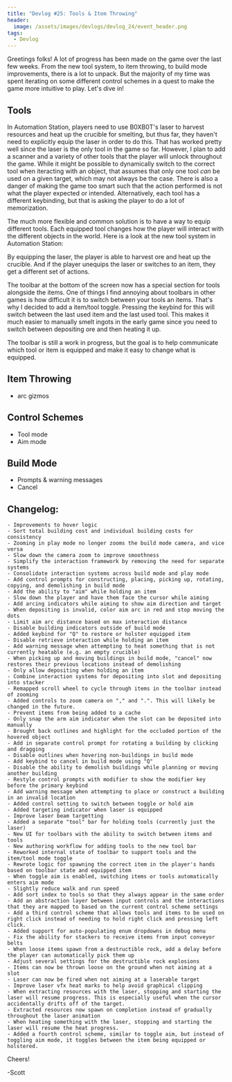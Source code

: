 ```yaml
---
title: "Devlog #25: Tools & Item Throwing"
header: 
  image: /assets/images/devlogs/devlog_24/event_header.png
tags:
  - Devlog
---
```


Greetings folks! A lot of progress has been made on the game over the last few weeks. From the new tool system, to item throwing, to build mode improvements, there is a lot to unpack. But the majority of my time was spent iterating on some different control schemes in a quest to make the game more intuitive to play. Let's dive in!

## Tools
In Automation Station, players need to use B0XB0T's laser to harvest resources and heat up the crucible for smelting, but thus far, they haven't need to explicitly equip the laser in order to do this. That has worked pretty well since the laser is the only tool in the game so far. However, I plan to add a scanner and a variety of other tools that the player will unlock throughout the game. While it might be possible to dynamically switch to the correct tool when iteracting with an object, that assumes that only one tool *can* be used on a given target, which may not always be the case. There is also a danger of making the game too smart such that the action performed is not what the player expected or intended. Alternatively, each tool has a different keybinding, but that is asking the player to do a lot of memorization.

The much more flexible and common solution is to have a way to equip different tools. Each equipped tool changes how the player will interact with the different objects in the world. Here is a look at the new tool system in Automation Station:

<gif of tool system>

By equipping the laser, the player is able to harvest ore and heat up the crucible. And if the player unequips the laser or switches to an item, they get a different set of actions. 

The toolbar at the bottom of the screen now has a special section for tools alongside the items. One of things I find annoying about toolbars in other games is how difficult it is to switch between your tools an items. That's why I decided to add a item/tool toggle. Pressing the keybind for this will switch between the last used item and the last used tool. This makes it much easier to manually smelt ingots in the early game since you need to switch between depositing ore and then heating it up. 

The toolbar is still a work in progress, but the goal is to help communicate which tool or item is equipped and make it easy to change what is equipped. 

## Item Throwing
- arc gizmos

## Control Schemes
- Tool mode
- Aim mode


## Build Mode
- Prompts & warning messages
- Cancel


## Changelog:
```
- Improvements to hover logic
- Sort total building cost and individual building costs for consistency
- Zooming in play mode no longer zooms the build mode camera, and vice versa
- Slow down the camera zoom to improve smoothness
- Simplify the interaction framework by removing the need for separate systems
- Consolidate interaction systems across build mode and play mode
- Add control prompts for constructing, placing, picking up, rotating, copying, and demolishing in build mode
- Add the ability to "aim" while holding an item
- Slow down the player and have them face the cursor while aiming
- Add arcing indicators while aiming to show aim direction and target
- When depositing is invalid, color aim arc in red and stop moving the dots
- Limit aim arc distance based on max interaction distance
- Disable building indicators outside of build mode
- Added keybind for "Q" to restore or holster equipped item
- Disable retrieve interaction while holding an item
- Add warning message when attempting to heat something that is not currently heatable (e.g. an empty crucible)
- When picking up and moving buildings in build mode, "cancel" now restores their previous locations instead of demolishing
- Only allow depositing when holding an item
- Combine interaction systems for depositing into slot and depositing into stacker 
- Remapped scroll wheel to cycle through items in the toolbar instead of zooming
- Added controls to zoom camera on "," and ".". This will likely be changed in the future.
- Prevent items from being added to a cache
- Only snap the arm aim indicator when the slot can be deposited into manually
- Brought back outlines and highlight for the occluded portion of the hovered object
- Add in separate control prompt for rotating a building by clicking and dragging
- Disable outlines when hovering non-buildings in build mode
- Add keybind to cancel in build mode using "Q"
- Disable the ability to demolish buildings while planning or moving another building
- Restyle control prompts with modifier to show the modifier key before the primary keybind
- Add warning message when attempting to place or construct a building in an invalid location
- Added control setting to switch between toggle or hold aim
- Added targeting indicator when laser is equipped
- Improve laser beam targetting
- Added a separate "tool" bar for holding tools (currently just the laser)
- New UI for toolbars with the ability to switch between items and tools
- New authoring workflow for adding tools to the new tool bar
- Reworked internal state of toolbar to support tools and the item/tool mode toggle
- Rewrote logic for spawning the correct item in the player's hands based on toolbar state and equipped item
- When toggle aim is enabled, switching items or tools automatically enters aim mode
- Slightly reduce walk and run speed
- Add sort index to tools so that they always appear in the same order
- Add an abstraction layer between input controls and the interactions that they are mapped to based on the current control scheme settings
- Add a third control scheme that allows tools and items to be used on right click instead of needing to hold right click and pressing left click.
- Added support for auto-populating enum dropdowns in debug menu
- Fix the ability for stackers to receive items from input conveyor belts
- When loose items spawn from a destructible rock, add a delay before the player can automatically pick them up
- Adjust several settings for the destructible rock explosions
- Items can now be thrown loose on the ground when not aiming at a slot
- Laser can now be fired when not aiming at a laserable target
- Improve laser vfx heat marks to help avoid graphical clipping
- When extracting resources with the laser, stopping and starting the laser will resume progress. This is especially useful when the cursor accidentally drifts off of the target.
- Extracted resources now spawn on completion instead of gradually throughout the laser animation
- When heating something with the laser, stopping and starting the laser will resume the heat progress.
- Added a fourth control scheme, similar to toggle aim, but instead of toggling aim mode, it toggles between the item being equipped or holstered.
```

Cheers!

-Scott